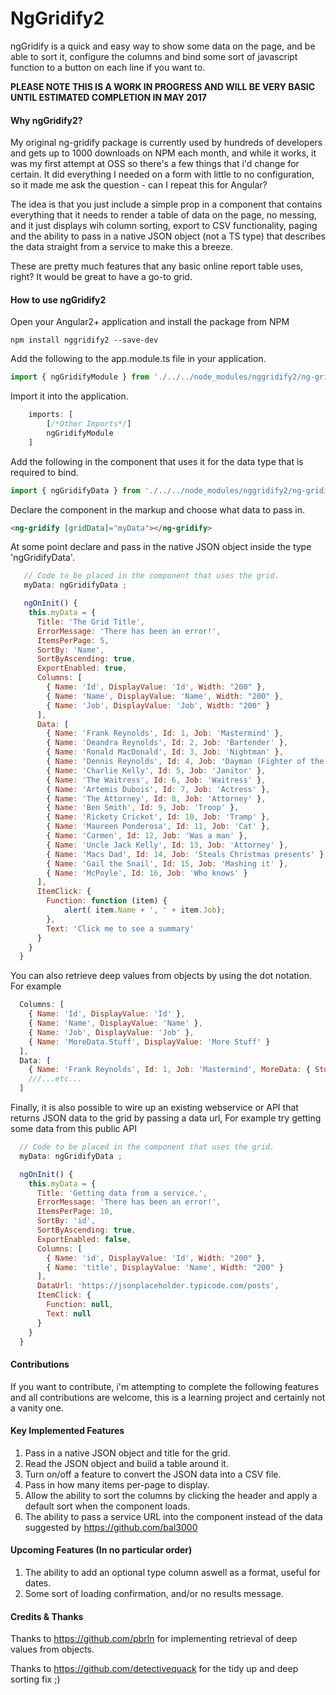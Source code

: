 # NgGridify2

ngGridify is a quick and easy way to show some data on the page, and be able to sort it, configure the columns and bind some sort of javascript function to a button on each line if you want to.

**PLEASE NOTE THIS IS A WORK IN PROGRESS AND WILL BE VERY BASIC UNTIL ESTIMATED COMPLETION IN MAY 2017**

#### Why ngGridify2?

My original ng-gridify package is currently used by hundreds of developers and gets up to 1000 downloads on NPM each month, and while it works, it was my first attempt at OSS so there's a few things that i'd change for certain. It did everything I needed on a form with little to no configuration, so it made me ask the question - can I repeat this for Angular?


The idea is that you just include a simple prop in a component that contains everything that it needs to render a table of data on the page, no messing, and it just displays wih column sorting, export to CSV functionality, paging and the ability to pass in a native JSON object (not a TS type) that describes the data straight from a service to make this a breeze.

These are pretty much features that any basic online report table uses, right? It would be great to have a go-to grid.



#### How to use ngGridify2

Open your Angular2+ application and install the package from NPM

    npm install nggridify2 --save-dev

Add the following to the app.module.ts file in your application.

```javascript
import { ngGridifyModule } from './../../node_modules/nggridify2/ng-gridify.module';
```

Import it into the application.

```javascript
    imports: [
        [/*Other Imports*/]
        ngGridifyModule
    ]
```   

Add the following in the component that uses it for the data type that is required to bind.

```javascript
import { ngGridifyData } from './../../node_modules/nggridify2/ng-gridify.types';
```

Declare the component in the markup and choose what data to pass in.

```html
<ng-gridify [gridData]="myData"></ng-gridify>
```

At some point declare and pass in the native JSON object inside the type 'ngGridifyData'.

```javascript
   // Code to be placed in the component that uses the grid.  
   myData: ngGridifyData ;

   ngOnInit() { 
    this.myData = {        
      Title: 'The Grid Title', 
      ErrorMessage: 'There has been an error!',
      ItemsPerPage: 5,      
      SortBy: 'Name',
      SortByAscending: true,
      ExportEnabled: true,      
      Columns: [
        { Name: 'Id', DisplayValue: 'Id', Width: "200" },
        { Name: 'Name', DisplayValue: 'Name', Width: "200" },        
        { Name: 'Job', DisplayValue: 'Job', Width: "200" }
      ],
      Data: [
        { Name: 'Frank Reynolds', Id: 1, Job: 'Mastermind' },
        { Name: 'Deandra Reynolds', Id: 2, Job: 'Bartender' },
        { Name: 'Ronald MacDonald', Id: 3, Job: 'Nightman' },
        { Name: 'Dennis Reynolds', Id: 4, Job: 'Dayman (Fighter of the Nightman)' },
        { Name: 'Charlie Kelly', Id: 5, Job: 'Janitor' },
        { Name: 'The Waitress', Id: 6, Job: 'Waitress' },
        { Name: 'Artemis Dubois', Id: 7, Job: 'Actress' },
        { Name: 'The Attorney', Id: 8, Job: 'Attorney' },       
        { Name: 'Ben Smith', Id: 9, Job: 'Troop' },       
        { Name: 'Rickety Cricket', Id: 10, Job: 'Tramp' },       
        { Name: 'Maureen Ponderosa', Id: 11, Job: 'Cat' },
        { Name: 'Carmen', Id: 12, Job: 'Was a man' },
        { Name: 'Uncle Jack Kelly', Id: 13, Job: 'Attorney' },
        { Name: 'Macs Dad', Id: 14, Job: 'Steals Christmas presents' },
        { Name: 'Gail the Snail', Id: 15, Job: 'Mashing it' },
        { Name: 'McPoyle', Id: 16, Job: 'Who knows' }        
      ], 
      ItemClick: {
        Function: function (item) { 
            alert( item.Name + ', ' + item.Job);
        },
        Text: 'Click me to see a summary'
      }            
    } 
  }
  ```

You can also retrieve deep values from objects by using the dot notation. For example

```javascript
  Columns: [
    { Name: 'Id', DisplayValue: 'Id' },
    { Name: 'Name', DisplayValue: 'Name' },        
    { Name: 'Job', DisplayValue: 'Job' },
    { Name: 'MoreData.Stuff', DisplayValue: 'More Stuff' }
  ],
  Data: [
    { Name: 'Frank Reynolds', Id: 1, Job: 'Mastermind', MoreData: { Stuff: 'Here is some more stuff' } },
    ///...etc...
  ]
```

Finally, it is also possible to wire up an existing webservice or API that returns JSON data to the grid by passing a data url, For example try getting some data from this public API

```javascript
  // Code to be placed in the component that uses the grid.  
  myData: ngGridifyData ;

  ngOnInit() { 
    this.myData = {        
      Title: 'Getting data from a service.', 
      ErrorMessage: 'There has been an error!',
      ItemsPerPage: 10,      
      SortBy: 'id',      
      SortByAscending: true,
      ExportEnabled: false,
      Columns: [
        { Name: 'id', DisplayValue: 'Id', Width: "200" },
        { Name: 'title', DisplayValue: 'Name', Width: "200" }
      ],
      DataUrl: 'https://jsonplaceholder.typicode.com/posts',      
      ItemClick: {
        Function: null,
        Text: null
      }            
    } 
  }
```


#### Contributions

If you want to contribute, i'm attempting to complete the following features and all contributions are welcome, this is a learning project and certainly not a vanity one. 

#### Key Implemented Features
1.  Pass in a native JSON object and title for the grid.
2.  Read the JSON object and build a table around it. 
3.  Turn on/off a feature to convert the JSON data into a CSV file. 
4.  Pass in how many items per-page to display. 
5.  Allow the ability to sort the columns by clicking the header and apply a default sort when the component loads.
6.  The ability to pass a service URL into the component instead of the data suggested by https://github.com/bal3000

#### Upcoming Features (In no particular order)
1.  The ability to add an optional type column aswell as a format, useful for dates. 
2.  Some sort of loading confirmation, and/or no results message.

#### Credits & Thanks

Thanks to https://github.com/pbrln for implementing retrieval of deep values from objects.

Thanks to https://github.com/detectivequack for the tidy up and deep sorting fix ;)
